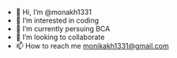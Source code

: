 - 👋 Hi, I’m @monakh1331
- 👀 I’m interested in coding
- 🌱 I’m currently persuing BCA
- 💞️ I’m looking to collaborate 
- 📫 How to reach me monikakh1331@gmail.com

<!---
monakh1331/monakh1331 is a ✨ special ✨ repository because its `README.md` (this file) appears on your GitHub profile.
You can click the Preview link to take a look at your changes.
--->
